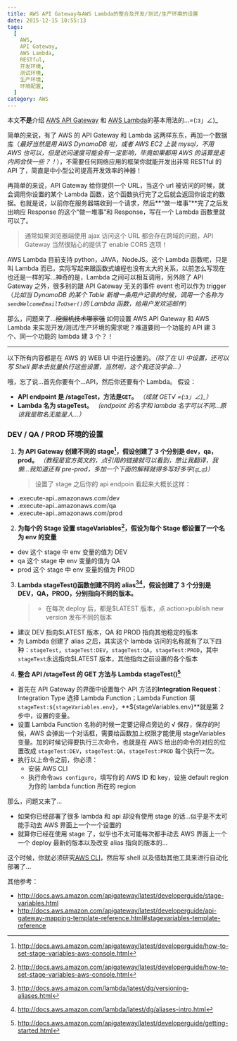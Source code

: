 ```yaml
---
title: AWS API Gateway与AWS Lambda的整合及开发/测试/生产环境的设置
date: 2015-12-15 10:55:13
tags:
  [
    AWS,
    API Gateway,
    AWS Lambda,
    RESTful,
    开发环境,
    测试环境,
    生产环境,
    环境配置,
  ]
category: AWS
---
```


本文**不是**介绍 [AWS API Gateway](https://aws.amazon.com/api-gateway/) 和 [AWS Lambda](https://aws.amazon.com/lambda/)的基本用法的…=(:з」∠)\_

简单的来说，有了 AWS 的 API Gateway 和 Lambda 这两样东东，再加一个数据库（_最好当然是用 AWS DynamoDB 啦，或者 AWS EC2 上装 mysql，不用 AWS 也可以，但是访问速度可能会有一定影响，毕竟如果都用 AWS 的话算是走内网会快一些？！_），不需要任何网络应用的框架你就能开发出非常 RESTful 的 API 了，简直是中小型公司提高开发效率的神器！

再简单的来说，API Gateway 给你提供一个 URL，当这个 url 被访问的时候，就会调用你设置的某个 Lambda 函数，这个函数执行完了之后就会返回你设定的数据。也就是说，以前你在服务器端收到一个请求，然后**“做一堆事”**完了之后发出响应 Response 的这个“做一堆事”和 Response，写在一个 Lambda 函数里就可以了。

> 通常如果浏览器端使用 ajax 访问这个 URL 都会存在跨域的问题，API Gateway 当然很贴心的提供了 enable CORS 选项！

AWS Lambda 目前支持 python，JAVA，NodeJS。这个 Lambda 函数呢，只是叫 Lambda 而已，实际写起来跟函数式编程也没有太大的关系，以前怎么写现在也还是一样的写…神奇的是，Lambda 之间可以相互调用，另外除了 API Gateway 之外，很多别的跟 API Gateway 无关的事件 event 也可以作为 trigger（_比如当 DynamoDB 的某个 Table 新增一条用户记录的时候，调用一个名称为`sendWelcomeEmailToUser()`的 Lambda 函数，给用户发欢迎邮件_）

那么，问题来了…~~挖掘机技术哪家强~~
如何设置 AWS API Gateway 和 AWS Lambda 来实现开发/测试/生产环境的需求呢？难道要同一个功能的 API 建 3 个、同一个功能的 lambda 建 3 个？！

---

以下所有内容都是在 AWS 的 WEB UI 中进行设置的。_（除了在 UI 中设置，还可以写 Shell 脚本去批量执行这些设置，当然啦，这个我还没学会…）_

哦，忘了说…首先你要有个…API，然后你还要有个 Lambda。
假设：

- **API endpoint 是 /stageTest，方法是`GET`。** _（成就 GET√ =(:з」∠)\_）_
- **Lambda 名为 stageTest。** _（endpoint 的名字和 lambda 名字可以不同…原谅我是取名无能星人…）_

### DEV / QA / PROD 环境的设置

1. **为 API Gateway 创建不同的 stage[^1]，假设创建了 3 个分别是 dev，qa，prod。** _（教程是官方英文的，点引用的链接就可以看到，憋让我翻译，我懒…我知道还有 pre-prod，多加一个下面的解释就得多写好多字(ಥ_ಥ)）_
   > 设置了 stage 之后你的 api endpoin 看起来大概长这样：

- <aws-apiID>.execute-api.<aws-region>.amazonaws.com/dev
- <aws-apiID>.execute-api.<aws-region>.amazonaws.com/qa
- <aws-apiID>.execute-api.<aws-region>.amazonaws.com/prod

2. **为每个的 Stage 设置 stageVariables[^2]，假设为每个 Stage 都设置了一个名为 env 的变量**

- dev 这个 stage 中 env 变量的值为 DEV
- qa 这个 stage 中 env 变量的值为 QA
- prod 这个 stage 中 env 变量的值为 PROD

3. **Lambda stageTest()函数创建不同的 alias[^3][^4]，假设创建了 3 个分别是 DEV，QA，PROD，分别指向不同的版本。**
   > - 在每次 deploy 后，都是\$LATEST 版本，点 action>publish new version 发布不同的版本

- 建议 DEV 指向\$LATEST 版本，QA 和 PROD 指向其他稳定的版本
- 为 Lambda 创建了 alias 之后，其实这个 lambda 访问的名称就有了以下四种：`stageTest`，`stageTest:DEV`，`stageTest:QA`，`stageTest:PROD`，其中`stageTest`永远指向\$LATEST 版本，其他指向之前设置的各个版本

4. **整合 API /stageTest 的 GET 方法与 Lambda stageTest()[^5]**

- 首先在 API Gateway 的界面中设置每个 API 方法的**Integration Request**：Integration Type 选择 Lambda Function；Lambda Function 填`stageTest:${stageVariables.env}`，**\${stageVariables.env}**就是第 2 步中，设置的变量。
- 设置 Lambda Function 名称的时候一定要记得点旁边的 √ 保存，保存的时候，AWS 会弹出一个对话框，需要给函数加上权限才能使用 stageVariables 变量。加的时候记得要执行三次命令，也就是在 AWS 给出的命令的对应的位置改成 `stageTest:DEV`，`stageTest:QA`，`stageTest:PROD` 每个执行一次。
- 执行以上命令之前，你必须：
  - 安装 AWS CLI
  - 执行命令`aws configure`，填写你的 AWS ID 和 key，设施 default region 为你的 lambda function 所在的 region

那么，问题又来了…

- 如果你已经部署了很多 lambda 和 api 却没有使用 stage 的话…似乎是不太可能手动去 AWS 界面上一个一个设置的
- 就算你已经在使用 stage 了，似乎也不太可能每次都手动去 AWS 界面上一个一个 deploy 最新的版本以及改变 alias 指向的版本的…

这个时候，你就必须研究[AWS CLI](https://aws.amazon.com/cli/)，然后写 shell 以及借助其他工具来进行自动化部署了…

其他参考：

- http://docs.aws.amazon.com/apigateway/latest/developerguide/stage-variables.html
- http://docs.aws.amazon.com/apigateway/latest/developerguide/api-gateway-mapping-template-reference.html#stagevariables-template-reference
  [^1]: http://docs.aws.amazon.com/apigateway/latest/developerguide/how-to-set-stage-variables-aws-console.html
  [^2]: http://docs.aws.amazon.com/apigateway/latest/developerguide/how-to-set-stage-variables-aws-console.html
  [^3]: http://docs.aws.amazon.com/lambda/latest/dg/versioning-aliases.html
  [^4]: http://docs.aws.amazon.com/lambda/latest/dg/aliases-intro.html
  [^5]: http://docs.aws.amazon.com/apigateway/latest/developerguide/getting-started.html
